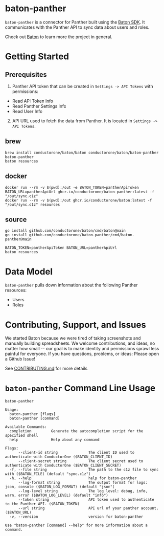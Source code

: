 # baton-panther

`baton-panther` is a connector for Panther built using the [Baton SDK](https://github.com/conductorone/baton-sdk). It communicates with the Panther API to sync data about users and roles.

Check out [Baton](https://github.com/conductorone/baton) to learn more the project in general.

# Getting Started

## Prerequisites

1. Panther API token that can be created in `Settings -> API Tokens` with permissions:
 - Read API Token Info
 - Read Panther Settings Info
 - Read User Info
2. API URL used to fetch the data from Panther. It is located in `Settings -> API Tokens`.


## brew

```
brew install conductorone/baton/baton conductorone/baton/baton-panther
baton-panther
baton resources
```

## docker

```
docker run --rm -v $(pwd):/out -e BATON_TOKEN=pantherApiToken BATON_URL=pantherApiUrl ghcr.io/conductorone/baton-panther:latest -f "/out/sync.c1z"
docker run --rm -v $(pwd):/out ghcr.io/conductorone/baton:latest -f "/out/sync.c1z" resources
```

## source

```
go install github.com/conductorone/baton/cmd/baton@main
go install github.com/conductorone/baton-panther/cmd/baton-panther@main

BATON_TOKEN=pantherApiToken BATON_URL=pantherApiUrl
baton resources
```

# Data Model

`baton-panther` pulls down information about the following Panther resources:
- Users
- Roles

# Contributing, Support, and Issues

We started Baton because we were tired of taking screenshots and manually building spreadsheets. We welcome contributions, and ideas, no matter how small -- our goal is to make identity and permissions sprawl less painful for everyone. If you have questions, problems, or ideas: Please open a Github Issue!

See [CONTRIBUTING.md](https://github.com/ConductorOne/baton/blob/main/CONTRIBUTING.md) for more details.

# `baton-panther` Command Line Usage

```
baton-panther

Usage:
  baton-panther [flags]
  baton-panther [command]

Available Commands:
  completion         Generate the autocompletion script for the specified shell
  help               Help about any command

Flags:
      --client-id string              The client ID used to authenticate with ConductorOne ($BATON_CLIENT_ID)
      --client-secret string          The client secret used to authenticate with ConductorOne ($BATON_CLIENT_SECRET)
  -f, --file string                   The path to the c1z file to sync with ($BATON_FILE) (default "sync.c1z")
  -h, --help                          help for baton-panther
      --log-format string             The output format for logs: json, console ($BATON_LOG_FORMAT) (default "json")
      --log-level string              The log level: debug, info, warn, error ($BATON_LOG_LEVEL) (default "info")
      --token string                  API token used to authenticate to the Panther API. ($BATON_TOKEN)
      --url string                    API url of your panther account. ($BATON_URL)
  -v, --version                       version for baton-panther

Use "baton-panther [command] --help" for more information about a command.

```
